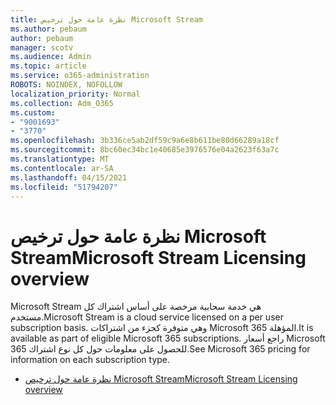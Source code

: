 ```yaml
---
title: نظرة عامة حول ترخيص Microsoft Stream
ms.author: pebaum
author: pebaum
manager: scotv
ms.audience: Admin
ms.topic: article
ms.service: o365-administration
ROBOTS: NOINDEX, NOFOLLOW
localization_priority: Normal
ms.collection: Adm_O365
ms.custom:
- "9001693"
- "3770"
ms.openlocfilehash: 3b336ce5ab2df59c9a6e8b611be80d66289a18cf
ms.sourcegitcommit: 8bc60ec34bc1e40685e3976576e04a2623f63a7c
ms.translationtype: MT
ms.contentlocale: ar-SA
ms.lasthandoff: 04/15/2021
ms.locfileid: "51794207"
---
```

# <a name="microsoft-stream-licensing-overview"></a><span data-ttu-id="3ffa2-102">نظرة عامة حول ترخيص Microsoft Stream</span><span class="sxs-lookup"><span data-stu-id="3ffa2-102">Microsoft Stream Licensing overview</span></span>

<span data-ttu-id="3ffa2-103">Microsoft Stream هي خدمة سحابية مرخصة على أساس اشتراك كل مستخدم.</span><span class="sxs-lookup"><span data-stu-id="3ffa2-103">Microsoft Stream is a cloud service licensed on a per user subscription basis.</span></span> <span data-ttu-id="3ffa2-104">وهي متوفرة كجزء من اشتراكات Microsoft 365 المؤهلة.</span><span class="sxs-lookup"><span data-stu-id="3ffa2-104">It is available as part of eligible Microsoft 365 subscriptions.</span></span> <span data-ttu-id="3ffa2-105">راجع أسعار Microsoft 365 للحصول على معلومات حول كل نوع اشتراك.</span><span class="sxs-lookup"><span data-stu-id="3ffa2-105">See Microsoft 365 pricing for information on each subscription type.</span></span>

- [<span data-ttu-id="3ffa2-106">نظرة عامة حول ترخيص Microsoft Stream</span><span class="sxs-lookup"><span data-stu-id="3ffa2-106">Microsoft Stream Licensing overview</span></span>](https://docs.microsoft.com/stream/license-overview)